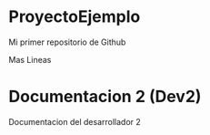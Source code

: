 # ProyectoEjemplo
Mi primer repositorio de Github

Mas Lineas

# Documentacion 2 (Dev2)
Documentacion del desarrollador 2